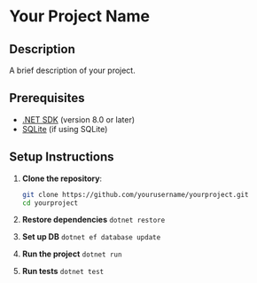 # Your Project Name

## Description
A brief description of your project.

## Prerequisites
- [.NET SDK](https://dotnet.microsoft.com/download) (version 8.0 or later)
- [SQLite](https://www.sqlite.org/download.html) (if using SQLite)

## Setup Instructions

1. **Clone the repository**:
   ```bash
   git clone https://github.com/yourusername/yourproject.git
   cd yourproject

2. **Restore dependencies**
    ```dotnet restore```

3. **Set up DB**
    ```dotnet ef database update```

4. **Run the project**
    ```dotnet run```

5. **Run tests**
    ```dotnet test```